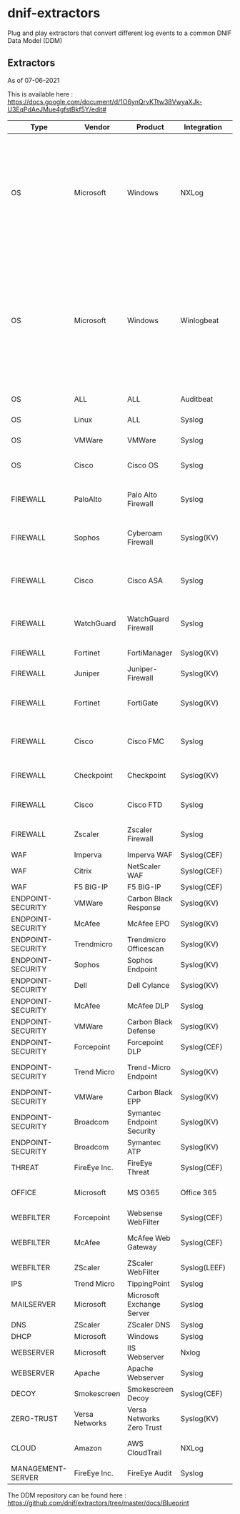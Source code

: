 # dnif-extractors
Plug and play extractors that convert different log events to a common DNIF Data Model (DDM)

## Extractors
As of 07-06-2021

This is available here : https://docs.google.com/document/d/1O6ynQrvKTtw38VwyaXJk-U3EqPdAeJMue4gfstBkf5Y/edit#

| Type              | Vendor         | Product                    | Integration  | Stream                                                                                                                                                    |
| ----------------- | -------------- | -------------------------- | ------------ | --------------------------------------------------------------------------------------------------------------------------------------------------------- |
| OS                | Microsoft      | Windows                    | NXLog        | AUTHENTICATION, SYSMON-PROCESS, SYSMON-NETWORK, SYSMON-FILE, SYSMON-REGISTRY, SYSMON-IMAGE-LOAD, WIN-AUDIT, CONFIGURATION, THREAT, IAM                    |
| OS                | Microsoft      | Windows                    | Winlogbeat   | SYSMON-PROCESS, SYSMON-NETWORK, SYSMON-FILE, SYSMON-IMAGE-LOAD, SYSMON-REGISTRY, SYSMON-WMI, SYSMON-PIPE, SYSMON-SERVICE, SYSMON-DNS, IAM, AUTHENTICATION |
| OS                | ALL            | ALL                        | Auditbeat    | AUTHENTICATION, AUDITD                                                                                                                                    |
| OS                | Linux          | ALL                        | Syslog       | AUTHENTICATION, AUDITD, IAM                                                                                                                               |
| OS                | VMWare         | VMWare                     | Syslog       | AUTHENTICATION, CONFIGURATION                                                                                                                             |
| OS                | Cisco          | Cisco OS                   | Syslog       | AUTHENTICATION, CONFIGURATION, FIREWALL, IAM                                                                                                              |
| FIREWALL          | PaloAlto       | Palo Alto Firewall         | Syslog       | FIREWALL, THREAT, AUTHENTICATION, CONFIGURATION                                                                                                           |
| FIREWALL          | Sophos         | Cyberoam Firewall          | Syslog(KV)   | AUTHENTICATION, THREAT, FIREWALL, IAM, CONFIGURATION                                                                                                      |
| FIREWALL          | Cisco          | Cisco ASA                  | Syslog       | AUTHENTICATION, THREAT, FIREWALL, CONFIGURATION, IAM                                                                                                      |
| FIREWALL          | WatchGuard     | WatchGuard Firewall        | Syslog       | FIREWALL, THREAT, AUTHENTICATION, CONFIGURATION                                                                                                           |
| FIREWALL          | Fortinet       | FortiManager               | Syslog(KV)   | AUTHENTICATION, CONFIGURATION                                                                                                                             |
| FIREWALL          | Juniper        | Juniper-Firewall           | Syslog(KV)   | FIREWALL, THREAT                                                                                                                                          |
| FIREWALL          | Fortinet       | FortiGate                  | Syslog(KV)   | FIREWALL, THREAT, AUTHENTICATION, CONFIGURATION                                                                                                           |
| FIREWALL          | Cisco          | Cisco FMC                  | Syslog       | AUTHENTICATION, FIREWALL, THREAT, CONFIGURATION                                                                                                           |
| FIREWALL          | Checkpoint     | Checkpoint                 | Syslog(KV)   | THREAT, FIREWALL, AUTHENTICATION                                                                                                                          |
| FIREWALL          | Cisco          | Cisco FTD                  | Syslog       | FIREWALL, THREAT, AUTHENTICATION                                                                                                                          |
| FIREWALL          | Zscaler        | Zscaler Firewall           | Syslog       | FIREWALL, AUTHENTICATION, IAM, THREAT                                                                                                                     |
| WAF               | Imperva        | Imperva WAF                | Syslog(CEF)  | THREAT                                                                                                                                                    |
| WAF               | Citrix         | NetScaler WAF              | Syslog(CEF)  | THREAT                                                                                                                                                    |
| WAF               | F5 BIG-IP      | F5 BIG-IP                  | Syslog(CEF)  | THREAT                                                                                                                                                    |
| ENDPOINT-SECURITY | VMWare         | Carbon Black Response      | Syslog(KV)   | THREAT                                                                                                                                                    |
| ENDPOINT-SECURITY | McAfee         | McAfee EPO                 | Syslog(KV)   | THREAT                                                                                                                                                    |
| ENDPOINT-SECURITY | Trendmicro     | Trendmicro Officescan      | Syslog(KV)   | THREAT                                                                                                                                                    |
| ENDPOINT-SECURITY | Sophos         | Sophos Endpoint            | Syslog(KV)   | THREAT, IAM                                                                                                                                               |
| ENDPOINT-SECURITY | Dell           | Dell Cylance               | Syslog(KV)   | THREAT, IAM, AUTHENTICATION                                                                                                                               |
| ENDPOINT-SECURITY | McAfee         | McAfee DLP                 | Syslog       | THREAT, AUTHENTICATION                                                                                                                                    |
| ENDPOINT-SECURITY | VMWare         | Carbon Black Defense       | Syslog(KV)   | THREAT, AUTHENTICATION                                                                                                                                    |
| ENDPOINT-SECURITY | Forcepoint     | Forcepoint DLP             | Syslog(CEF)  | THREAT                                                                                                                                                    |
| ENDPOINT-SECURITY | Trend Micro    | Trend-Micro Endpoint       | Syslog(KV)   | THREAT, AUTHENTICATION, IAM                                                                                                                               |
| ENDPOINT-SECURITY | VMWare         | Carbon Black EPP           | Syslog(KV)   | THREAT                                                                                                                                                    |
| ENDPOINT-SECURITY | Broadcom       | Symantec Endpoint Security | Syslog(KV)   | THREAT                                                                                                                                                    |
| ENDPOINT-SECURITY | Broadcom       | Symantec ATP               | Syslog(KV)   | THREAT                                                                                                                                                    |
| THREAT            | FireEye Inc.   | FireEye Threat             | Syslog(CEF)  | THREAT                                                                                                                                                    |
| OFFICE            | Microsoft      | MS O365                    | Office 365   | EMAIL-GATEWAY, AUTHENTICATION, IAM, DOCUMENTS                                                                                                             |
| WEBFILTER         | Forcepoint     | Websense WebFilter         | Syslog(CEF)  | WEBFILTER                                                                                                                                                 |
| WEBFILTER         | McAfee         | McAfee Web Gateway         | Syslog(CEF)  | AUTHENTICATION, THREAT, WEBFILTER                                                                                                                         |
| WEBFILTER         | ZScaler        | ZScaler WebFilter          | Syslog(LEEF) | WEBFILTER                                                                                                                                                 |
| IPS               | Trend Micro    | TippingPoint               | Syslog       | AUTHENTICATION                                                                                                                                            |
| MAILSERVER        | Microsoft      | Microsoft Exchange Server  | Syslog       | EMAIL-GATEWAY                                                                                                                                             |
| DNS               | ZScaler        | ZScaler DNS                | Syslog       | DNS                                                                                                                                                       |
| DHCP              | Microsoft      | Windows                    | Syslog       | DHCP                                                                                                                                                      |
| WEBSERVER         | Microsoft      | IIS Webserver              | Nxlog        | WEBSERVER                                                                                                                                                 |
| WEBSERVER         | Apache         | Apache Webserver           | Syslog       | WEBSERVER, AUTHENTICATION                                                                                                                                 |
| DECOY             | Smokescreen    | Smokescreen Decoy          | Syslog(CEF)  | THREAT                                                                                                                                                    |
| ZERO-TRUST        | Versa Networks | Versa Networks Zero Trust  | Syslog(KV)   | FIREWALL, WEBFILTER, THREAT                                                                                                                               |
| CLOUD             | Amazon         | AWS CloudTrail             | NXLog        | AUTHENTICATION, CONFIGURATION, CLOUDTRAIL, IAM                                                                                                            |
| MANAGEMENT-SERVER | FireEye Inc.   | FireEye Audit              | Syslog       | AUTHENTICATION, CONFIGURATION                                                                                                                             |

The DDM repository can be found here : https://github.com/dnif/extractors/tree/master/docs/Blueprint 
